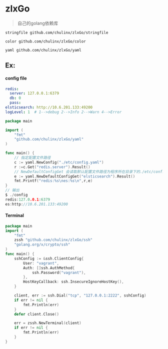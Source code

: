 # zlxGo
> 自己的golang依赖库

``stringfile github.com/chulinx/zlxGo/stringfile``

``color github.com/chulinx/zlxGo/color``

``yaml github.com/chulinx/zlxGo/yaml``

## Ex:
#### config file
```yaml
redis:
  server: 127.0.0.1:6379
  db: 0
  pass:
elsticsearch: http://10.6.201.133:49200
logLevel: 1  # 1-->debug 2-->Info 2-->Warn 4-->Error
```

```go
package main

import (
	"fmt"
	"github.com/chulinx/zlxGo/yaml"
)

func main() {
	// 指定配置文件路径
	c := yaml.NewConfig("./etc/config.yaml")
	r :=c.Get("redis.server").Result()
	// NewDefaultConfigGet 会读取默认配置文件路径为程序所在目录下的./etc/config.yaml
	e := yaml.NewDefaultConfigGet("elsticsearch").Result()
	fmt.Printf("redis:%s\nes:%s\n",r,e)
}
// 输出
$ ./config          
redis:127.0.0.1:6379
es:http://10.6.201.133:49200
```
#### Terminal 
```go
package main
import (
    "fmt"
    zssh "github.com/chulinx/zlxGo/ssh"
    "golang.org/x/crypto/ssh"
)
func main() {
	sshConfig := &ssh.ClientConfig{
		User: "vagrant",
		Auth: []ssh.AuthMethod{
			ssh.Password("vagrant"),
		},
		HostKeyCallback: ssh.InsecureIgnoreHostKey(),
	}

	client, err := ssh.Dial("tcp", "127.0.0.1:2222", sshConfig)
	if err != nil {
		fmt.Println(err)
	}
	defer client.Close()

	err = zssh.NewTerminal(client)
	if err != nil {
		fmt.Println(err)
	}
}
```